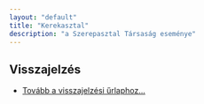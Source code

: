 ```yaml
---
layout: "default"
title: "Kerekasztal"
description: "a Szerepasztal Társaság eseménye"
---
```


## Visszajelzés

- [Tovább a visszajelzési űrlaphoz...](visszajelzes.md)
